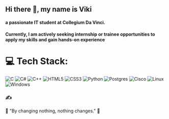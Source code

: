 ## Hi there 👋, my name is Viki
#### a passionate IT student at Collegium Da Vinci.
#### Currently, I am actively seeking internship or trainee opportunities to apply my skills and gain hands-on experience

# 💻 Tech Stack:
![C](https://img.shields.io/badge/c-%2300599C.svg?style=for-the-badge&logo=c&logoColor=white) ![C#](https://img.shields.io/badge/c%23-%23239120.svg?style=for-the-badge&logo=csharp&logoColor=white) ![C++](https://img.shields.io/badge/c++-%2300599C.svg?style=for-the-badge&logo=c%2B%2B&logoColor=white) ![HTML5](https://img.shields.io/badge/html5-%23E34F26.svg?style=for-the-badge&logo=html5&logoColor=white) ![CSS3](https://img.shields.io/badge/css3-%231572B6.svg?style=for-the-badge&logo=css3&logoColor=white) ![Python](https://img.shields.io/badge/python-3670A0?style=for-the-badge&logo=python&logoColor=ffdd54) ![Postgres](https://img.shields.io/badge/postgres-%23316192.svg?style=for-the-badge&logo=postgresql&logoColor=white) ![Cisco](https://img.shields.io/badge/cisco-%23049fd9.svg?style=for-the-badge&logo=cisco&logoColor=black) ![Linux](https://img.shields.io/badge/linux-%2335495e.svg?style=for-the-badge&logo=linux&logoColor=white) ![Windows](https://img.shields.io/badge/windows-0078D6?style=for-the-badge&logo=windows&logoColor=white)





### ✍️
🌟 "By changing nothing, nothing changes." 🌟






